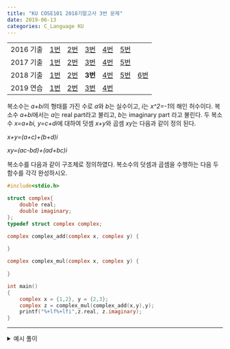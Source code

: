 ```yaml
---
title: "KU COSE101 2018기말고사 3번 문제"
date: 2019-06-13
categories: C_Language KU
---
```


| | | | | | | |
|:---------:|:---:|:---:|:---:|:---:|:---:|-----|
| 2016 기출 | [1번](https://detegice.github.io/COSE101-2016Final-Pro1) | [2번](https://detegice.github.io/COSE101-2016Final-Pro2) | [3번](https://detegice.github.io/COSE101-2016Final-Pro3) | [4번](https://detegice.github.io/COSE101-2016Final-Pro4) | [5번](https://detegice.github.io/COSE101-2016Final-Pro5) |     |
| 2017 기출 | [1번](https://detegice.github.io/COSE101-2017Final-Pro1) | [2번](https://detegice.github.io/COSE101-2017Final-Pro2) | [3번](https://detegice.github.io/COSE101-2017Final-Pro3) | [4번](https://detegice.github.io/COSE101-2017Final-Pro4) | [5번](https://detegice.github.io/COSE101-2017Final-Pro5) |     |
| 2018 기출 | [1번](https://detegice.github.io/COSE101-2018Final-Pro1) | [2번](https://detegice.github.io/COSE101-2018Final-Pro2) | **3번** | [4번](https://detegice.github.io/COSE101-2018Final-Pro4) | [5번](https://detegice.github.io/COSE101-2018Final-Pro5) | [6번](https://detegice.github.io/COSE101-2018Final-Pro6) |
| 2019 연습 | [1번](https://detegice.github.io/COSE101-FinalPractice-Pro1) | [2번](https://detegice.github.io/COSE101-FinalPractice-Pro2) | [3번](https://detegice.github.io/COSE101-FinalPractice-Pro3) | [4번](https://detegice.github.io/COSE101-FinalPractice-Pro4) | | |

복소수는 *a+bi*의 형태를 가진 수로 *a*와 *b*는 실수이고, *i*는 *x^2=-1*의 해인 허수이다. 복소수 *a+bi*에서는 *a*는 real part라고 불리고, *b*는 imaginary part 라고 불린다.
두 복소수 *x=a+bi, y=c+di*에 대하여 덧셈 *x+y*와 곱셈 *xy*는 다음과 같이 정의 된다.


*x+y=(a+c)+(b+d)i*

*xy=(ac-bd)+(ad+bc)i*


복소수를 다음과 같이 구조체로 정의하였다. 복소수의 덧셈과 곱셈을 수행하는 다음 두 함수를 각각 완성하시오.

~~~c
#include<stdio.h>

struct complex{
	double real;
	double imaginary;
};
typedef struct complex complex;

complex complex_add(complex x, complex y) {
	
}

complex complex_mul(complex x, complex y) {
	
}

int main()
{
	complex x = {1,2}, y = {2,3};
	complex z = complex_mul(complex_add(x,y),y);
	printf("%+lf%+lfi",z.real, z.imaginary);
}
~~~

***

<details><summary>예시 풀이</summary>
  
{% highlight c %}

complex complex_add(complex x, complex y) {
	return {x.real+y.real, x.imaginary+y.imaginary};
}

complex complex_mul(complex x, complex y) {
	return {x.real*y.real-x.imaginary*y.imaginary, x.real*y.imaginary+x.imaginary*y.real};
}

{% endhighlight %}


</details>
